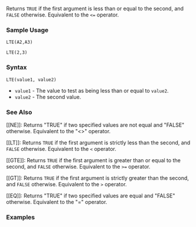 Returns `TRUE` if the first argument is less than or equal to the second, and `FALSE` otherwise. Equivalent to the `<=` operator.

### Sample Usage

`LTE(A2,A3)`

`LTE(2,3)`

### Syntax

`LTE(value1, value2)`

* `value1` - The value to test as being less than or equal to `value2`.
* `value2` - The second value.

### See Also

[[NE]]: Returns "TRUE" if two specified values are not equal and "FALSE" otherwise. Equivalent to the "<>" operator.

[[LT]]: Returns `TRUE` if the first argument is strictly less than the second, and `FALSE` otherwise. Equivalent to the `<` operator.

[[GTE]]: Returns `TRUE` if the first argument is greater than or equal to the second, and `FALSE` otherwise. Equivalent to the `>=` operator.

[[GT]]: Returns `TRUE` if the first argument is strictly greater than the second, and `FALSE` otherwise. Equivalent to the `>` operator.

[[EQ]]: Returns "TRUE" if two specified values are equal and "FALSE" otherwise. Equivalent to the "=" operator.

### Examples